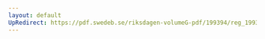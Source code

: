 ```yaml
---
layout: default
UpRedirect: https://pdf.swedeb.se/riksdagen-volumeG-pdf/199394/reg_199394/reg_199394_0397.pdf
---
```

